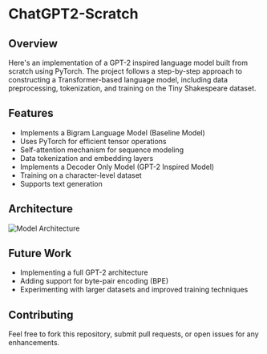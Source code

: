 # ChatGPT2-Scratch

## Overview
Here's an implementation of a GPT-2 inspired language model built from scratch using PyTorch. The project follows a step-by-step approach to constructing a Transformer-based language model, including data preprocessing, tokenization, and training on the Tiny Shakespeare dataset.

## Features
- Implements a Bigram Language Model (Baseline Model)
- Uses PyTorch for efficient tensor operations
- Self-attention mechanism for sequence modeling
- Data tokenization and embedding layers
- Implements a Decoder Only Model (GPT-2 Inspired Model)
- Training on a character-level dataset
- Supports text generation

## Architecture
![Model Architecture](https://www.google.com.eg/url?sa=i&url=https%3A%2F%2Fwww.analyticsvidhya.com%2Fblog%2F2024%2F04%2Fmastering-decoder-only-transformer-a-comprehensive-guide%2F&psig=AOvVaw13xpnnmTAvFhT9oyHaTUN4&ust=1739903127286000&source=images&cd=vfe&opi=89978449&ved=0CBQQjRxqFwoTCPjX5Liqy4sDFQAAAAAdAAAAABAp)

## Future Work
- Implementing a full GPT-2 architecture
- Adding support for byte-pair encoding (BPE)
- Experimenting with larger datasets and improved training techniques

## Contributing
Feel free to fork this repository, submit pull requests, or open issues for any enhancements.